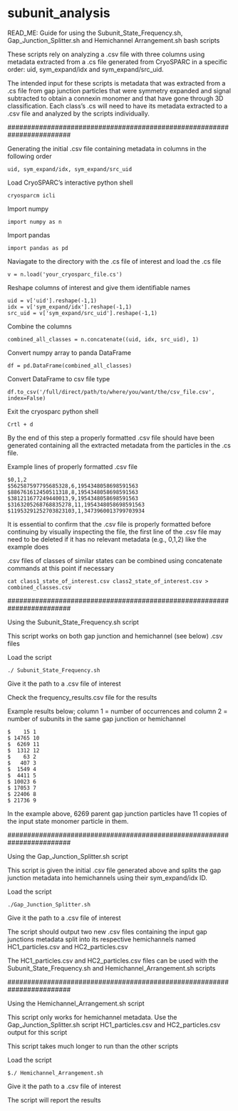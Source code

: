 # subunit_analysis

READ_ME: Guide for using the Subunit_State_Frequency.sh, Gap_Junction_Splitter.sh and Hemichannel Arrangement.sh bash scripts

These scripts rely on analyzing a .csv file with three columns using metadata extracted from a .cs file generated from CryoSPARC in a specific order: uid, sym_expand/idx and sym_expand/src_uid. 

The intended input for these scripts is metadata that was extracted from a .cs file from gap junction particles that were symmetry expanded and signal subtracted to obtain a connexin monomer and that have gone through 3D classification. Each class’s .cs will need to have its metadata extracted to a .csv file and analyzed by the scripts  individually.


########################################################################


Generating the initial .csv file containing metadata in columns in the following order
```
uid, sym_expand/idx, sym_expand/src_uid
```
Load CryoSPARC’s interactive python shell
```
cryosparcm icli
```
Import numpy
```
import numpy as n
```
Import pandas
```
import pandas as pd
```
Naviagate to the directory with the .cs file of interest and load the .cs file
```
v = n.load('your_cryosparc_file.cs')
```
Reshape columns of interest and give them identifiable names
```
uid = v['uid'].reshape(-1,1)
idx = v['sym_expand/idx'].reshape(-1,1)
src_uid = v['sym_expand/src_uid'].reshape(-1,1)
```
Combine the columns
```
combined_all_classes = n.concatenate((uid, idx, src_uid), 1)
```
Convert numpy array to panda DataFrame
```
df = pd.DataFrame(combined_all_classes)
```
Convert DataFrame to csv file type
```
df.to_csv('/full/direct/path/to/where/you/want/the/csv_file.csv', index=False)
```
Exit the cryosparc python shell
```
Crtl + d
```
By the end of this step a properly formatted .csv file should have been generated containing all the extracted metadata from the particles in the .cs file.

Example lines of properly formatted .csv file
```
$0,1,2
$562587597795685328,6,1954348058698591563
$886761612450511318,8,1954348058698591563
$381211677249440013,9,1954348058698591563
$3163205268768835278,11,1954348058698591563
$11953291252703823103,1,3473960013799703934
```
It is essential to confirm that the .csv file is properly formatted before continuing by visually inspecting the file, the first line of the .csv file may need to be deleted if it has no relevant metadata (e.g., 0,1,2) like the example does 

.csv files of classes of similar states can be combined using concatenate commands at this point if necessary
```
cat class1_state_of_interest.csv class2_state_of_interest.csv > combined_classes.csv
```

########################################################################


Using the Subunit_State_Frequency.sh script

This script works on both gap junction and hemichannel (see below) .csv files

Load the script
```
./ Subunit_State_Frequency.sh
```
Give it the path to a .csv file of interest

Check the frequency_results.csv file for the results

Example results below; column 1 = number of occurrences and column 2 = number of subunits in the same gap junction or hemichannel
```
$    15 1
$ 14765 10
$  6269 11
$  1312 12
$    63 2
$   407 3
$  1549 4
$  4411 5
$ 10023 6
$ 17053 7
$ 22406 8
$ 21736 9
```

In the example above, 6269 parent gap junction particles have 11 copies of the input state monomer particle in them.


########################################################################


Using the Gap_Junction_Splitter.sh script

This script is given the initial .csv file generated above and splits the gap junction metadata into hemichannels using their sym_expand/idx ID. 

Load the script
```
./Gap_Junction_Splitter.sh
```

Give it the path to a .csv file of interest

The script should output two new .csv files containing the input gap junctions metadata split into its respective hemichannels named HC1_particles.csv and HC2_particles.csv

The HC1_particles.csv and HC2_particles.csv files can be used with the Subunit_State_Frequency.sh and Hemichannel_Arrangement.sh scripts


########################################################################


Using the Hemichannel_Arrangement.sh script

This script only works for hemichannel metadata. Use the Gap_Junction_Splitter.sh script HC1_particles.csv and HC2_particles.csv output for this script

This script takes much longer to run than the other scripts

Load the script
```
$./ Hemichannel_Arrangement.sh
```
Give it the path to a .csv file of interest

The script will report the results

